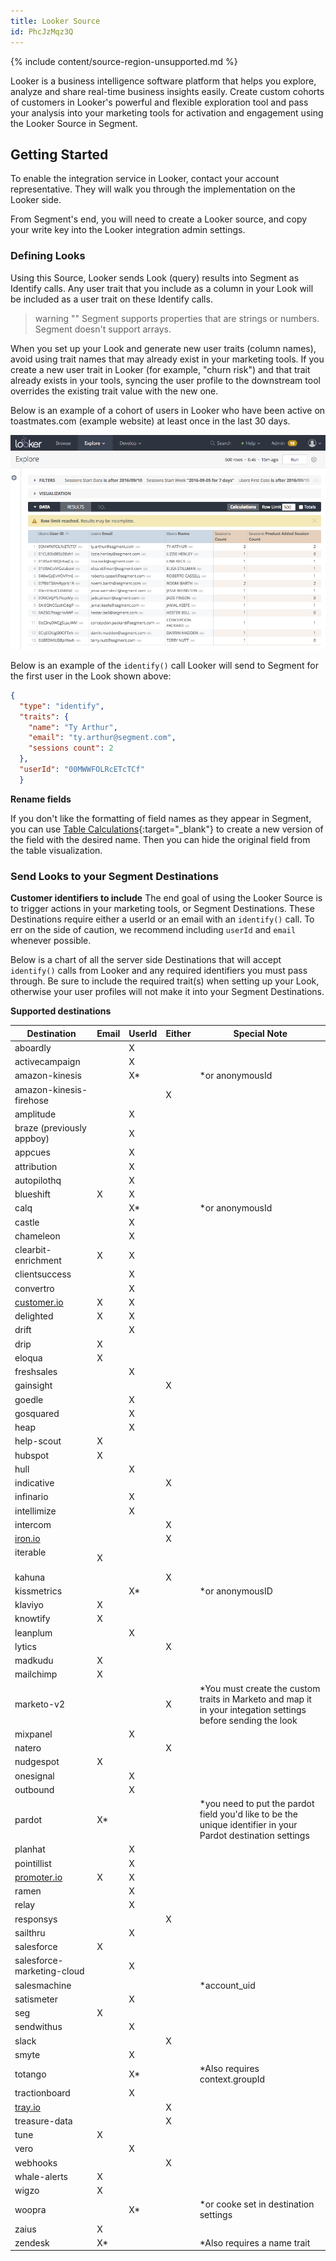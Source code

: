 ```yaml
---
title: Looker Source
id: PhcJzMqz3Q
---
```

{% include content/source-region-unsupported.md %}

Looker is a business intelligence software platform that helps you explore, analyze and share real-time business insights easily. Create custom cohorts of customers in Looker's powerful and flexible exploration tool and pass your analysis into your marketing tools for activation and engagement using the Looker Source in Segment.

## Getting Started

To enable the integration service in Looker, contact your account representative. They will walk you through the implementation on the Looker side.

From Segment's end, you will need to create a Looker source, and copy your write key into the Looker integration admin settings.


### Defining Looks

Using this Source, Looker sends Look (query) results into Segment as Identify calls. Any user trait that you include as a column in your Look will be included as a user trait on these Identify calls. 

> warning ""
> Segment supports properties that are strings or numbers. Segment doesn't support arrays.

When you set up your Look and generate new user traits (column names), avoid using trait names that may already exist in your marketing tools. If you create a new user trait in Looker (for example, "churn risk") and that trait already exists in your tools, syncing the user profile to the downstream tool overrides the existing trait value with the new one.

Below is an example of a cohort of users in Looker who have been active on toastmates.com (example website) at least once in the last 30 days.

![looker-screenshot](images/9c12ebdd99f19383111aceabc0ab5de9.png)

Below is an example of the `identify()` call Looker will send to Segment for the first user in the Look shown above:

```json
{
  "type": "identify",
  "traits": {
    "name": "Ty Arthur",
    "email": "ty.arthur@segment.com",
    "sessions count": 2
  },
  "userId": "00MWWFOLRcETcTCf"
  }
```

**Rename fields**

If you don't like the formatting of field names as they appear in Segment, you can use [Table Calculations](https://docs.looker.com/exploring-data/using-table-calculations){:target="_blank"} to create a new
version of the field with the desired name. Then you can hide the original field from the table visualization.

### Send Looks to your Segment Destinations

**Customer identifiers to include**
The end goal of using the Looker Source is to trigger actions in your marketing tools, or Segment Destinations. These Destinations require either a userId or an email with an `identify()` call. To err on the side of caution, we recommend including `userId` and `email` whenever possible.

Below is a chart of all the server side Destinations that will accept `identify()` calls from Looker and any required identifiers you must pass through. Be sure to include the required trait(s) when setting up your Look, otherwise your user profiles will not make it into your Segment Destinations.

**Supported destinations**

| **Destination**                   | **Email** | **UserId** | **Either** | **Special Note**                                                                                             |
| --------------------------------- | --------- | ---------- | ---------- | ------------------------------------------------------------------------------------------------------------ |
| aboardly                          |           | X          |            |                                                                                                              |
| activecampaign                    |           | X          |            |                                                                                                              |
| amazon-kinesis                    |           | X*         |            | *or anonymousId                                                                                              |
| amazon-kinesis-firehose           |           |            | X          |                                                                                                              |
| amplitude                         |           | X          |            |                                                                                                              |
| braze (previously appboy)         |           | X          |            |                                                                                                              |
| appcues                           |           | X          |            |                                                                                                              |
| attribution                       |           | X          |            |                                                                                                              |
| autopilothq                       |           | X          |            |                                                                                                              |
| blueshift                         | X         | X          |            |                                                                                                              |
| calq                              |           | X*         |            | *or anonymousId                                                                                              |
| castle                            |           | X          |            |                                                                                                              |
| chameleon                         |           | X          |            |                                                                                                              |
| clearbit-enrichment               | X         | X          |            |                                                                                                              |
| clientsuccess                     |           | X          |            |                                                                                                              |
| convertro                         |           | X          |            |                                                                                                              |
| [customer.io](http://customer.io) | X         | X          |            |                                                                                                              |
| delighted                         | X         | X          |            |                                                                                                              |
| drift                             |           | X          |            |                                                                                                              |
| drip                              | X         |            |            |                                                                                                              |
| eloqua                            | X         |            |            |                                                                                                              |
| freshsales                        |           | X          |            |                                                                                                              |
| gainsight                         |           |            | X          |                                                                                                              |
| goedle                            |           | X          |            |                                                                                                              |
| gosquared                         |           | X          |            |                                                                                                              |
| heap                              |           | X          |            |                                                                                                              |
| help-scout                        | X         |            |            |                                                                                                              |
| hubspot                           | X         |            |            |                                                                                                              |
| hull                              |           | X          |            |                                                                                                              |
| indicative                        |           |            | X          |                                                                                                              |
| infinario                         |           | X          |            |                                                                                                              |
| intellimize                       |           | X          |            |                                                                                                              |
| intercom                          |           |            | X          |                                                                                                              |
| [iron.io](http://iron.io)         |           |            | X          |                                                                                                              |
| iterable                          |X          |            |             |                                                                                                           |
| kahuna                            |           |            | X          |                                                                                                              |
| kissmetrics                       |           | X*         |            | *or anonymousID                                                                                              |
| klaviyo                           | X         |            |            |                                                                                                              |
| knowtify                          | X         |            |            |                                                                                                              |
| leanplum                          |           | X          |            |                                                                                                              |
| lytics                            |           |            | X          |                                                                                                              |
| madkudu                           | X         |            |            |                                                                                                              |
| mailchimp                         | X         |            |            |                                                                                                              |
| marketo-v2                        |           |            | X          | *You must create the custom traits in Marketo and map it in your integation settings before sending the look |
| mixpanel                          |           | X          |            |                                                                                                              |
| natero                            |           |            | X          |                                                                                                              |
| nudgespot                         | X         |            |            |                                                                                                              |
| onesignal                         |           | X          |            |                                                                                                              |
| outbound                          |           | X          |            |                                                                                                              |
| pardot                            | X*        |            |            | *you need to put the pardot field you'd like to be the unique identifier in your Pardot destination settings |
| planhat                           |           | X          |            |                                                                                                              |
| pointillist                       |           | X          |            |                                                                                                              |
| [promoter.io](http://promoter.io) | X         | X          |            |                                                                                                              |
| ramen                             |           | X          |            |                                                                                                              |
| relay                             |           | X          |            |                                                                                                              |
| responsys                         |           |            | X          |                                                                                                              |
| sailthru                          |           | X          |            |                                                                                                              |
| salesforce                        | X         |            |            |                                                                                                              |
| salesforce-marketing-cloud        |           | X          |            |                                                                                                              |
| salesmachine                      |           |            |            | *account_uid                                                                                                 |
| satismeter                        |           | X          |            |                                                                                                              |
| seg                               | X         |            |            |                                                                                                              |
| sendwithus                        |           | X          |            |                                                                                                              |
| slack                             |           |            | X          |                                                                                                              |
| smyte                             |           | X          |            |                                                                                                              |
| totango                           |           | X*         |            | *Also requires context.groupId                                                                               |
| tractionboard                     |           | X          |            |                                                                                                              |
| [tray.io](http://tray.io)         |           |            | X          |                                                                                                              |
| treasure-data                     |           |            | X          |                                                                                                              |
| tune                              | X         |            |            |                                                                                                              |
| vero                              |           | X          |            |                                                                                                              |
| webhooks                          |           |            | X          |                                                                                                              |
| whale-alerts                      | X         |            |            |                                                                                                              |
| wigzo                             | X         |            |            |                                                                                                              |
| woopra                            |           | X*         |            | *or cooke set in destination settings                                                                        |
| zaius                             | X         |            |            |                                                                                                              |
| zendesk                           | X*        |            |            | *Also requires a name trait                                                                                  |
